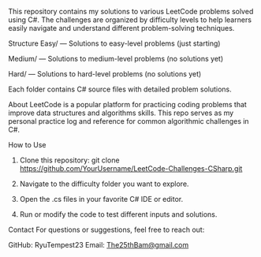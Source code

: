 This repository contains my solutions to various LeetCode problems solved using C#. The challenges are organized by difficulty levels to help learners easily navigate and understand different problem-solving techniques.

Structure
Easy/ — Solutions to easy-level problems (just starting)

Medium/ — Solutions to medium-level problems (no solutions yet)

Hard/ — Solutions to hard-level problems (no solutions yet)

Each folder contains C# source files with detailed problem solutions.

About
LeetCode is a popular platform for practicing coding problems that improve data structures and algorithms skills. This repo serves as my personal practice log and reference for common algorithmic challenges in C#.

How to Use
1. Clone this repository:
    git clone https://github.com/YourUsername/LeetCode-Challenges-CSharp.git

2. Navigate to the difficulty folder you want to explore.

3. Open the .cs files in your favorite C# IDE or editor.

4. Run or modify the code to test different inputs and solutions.

Contact
For questions or suggestions, feel free to reach out:

GitHub: RyuTempest23
Email: The25thBam@gmail.com